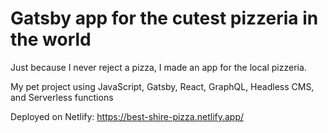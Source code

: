 # Gatsby app for the cutest pizzeria in the world

Just because I never reject a pizza, I made an app for the local pizzeria.

My pet project using JavaScript, Gatsby, React, GraphQL, Headless CMS, and Serverless functions

Deployed on Netlify: https://best-shire-pizza.netlify.app/
